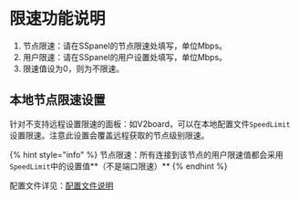 # 限速功能说明

1. 节点限速：请在SSpanel的节点限速处填写，单位Mbps。
2. 用户限速：请在SSpanel的用户设置处填写，单位Mbps。
3. 限速值设为0，则为不限速。

## 本地节点限速设置

针对不支持远程设置限速的面板：如V2board，可以在本地配置文件`SpeedLimit`设置限速。注意此设置会覆盖远程获取的节点级别限速。

{% hint style="info" %}
节点限速：所有连接到该节点的用户限速值都会采用`SpeedLimit`中的设置值**（不是端口限速）**
{% endhint %}

配置文件详见：[配置文件说明](../xrayr-pei-zhi-wen-jian-shuo-ming/config.md#mian-ban-dui-jie-pei-zhi)

